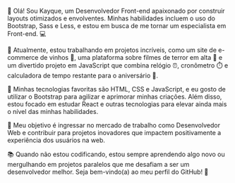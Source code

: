 👋 Olá! Sou Kayque, um Desenvolvedor Front-end apaixonado por construir layouts otimizados e envolventes. Minhas habilidades incluem o uso do Bootstrap, Sass e Less, e estou em busca de me tornar um especialista em Front-end. 💻

🚀 Atualmente, estou trabalhando em projetos incríveis, como um site de e-commerce de vinhos 🍷, uma plataforma sobre filmes de terror em alta 🎥 e um divertido projeto em JavaScript que combina relógio ⏰, cronômetro ⏱️ e calculadora de tempo restante para o aniversário 🎂.

🔧 Minhas tecnologias favoritas são HTML, CSS e JavaScript, e eu gosto de utilizar o Bootstrap para agilizar e aprimorar minhas criações. Além disso, estou focado em estudar React e outras tecnologias para elevar ainda mais o nível das minhas habilidades.

🎯 Meu objetivo é ingressar no mercado de trabalho como Desenvolvedor Web e contribuir para projetos inovadores que impactem positivamente a experiência dos usuários na web.

📚 Quando não estou codificando, estou sempre aprendendo algo novo ou mergulhando em projetos paralelos que me desafiam a ser um desenvolvedor melhor. Seja bem-vindo(a) ao meu perfil do GitHub! 🌟
